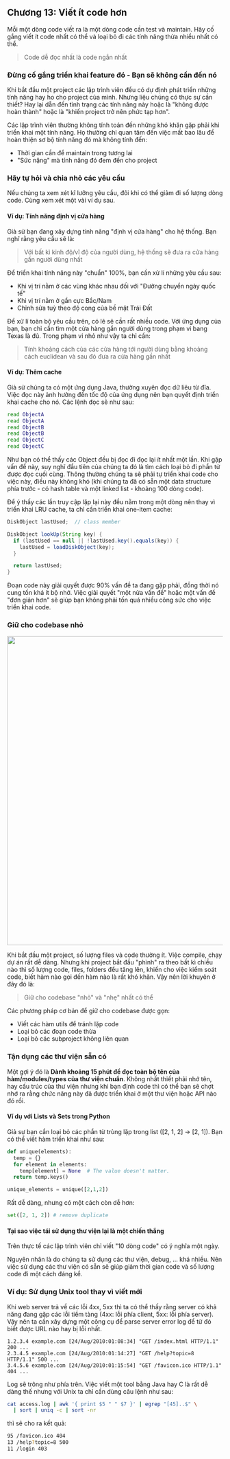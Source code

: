 ## Chương 13: Viết ít code hơn

Mỗi một dòng code viết ra là một dòng code cần test và maintain. Hãy cố gắng viết ít code nhất có thể và loại bỏ đi các tính năng thừa nhiều nhất có thể.

> Code dễ đọc nhất là code ngắn nhất

### Đừng cố gắng triển khai feature đó - Bạn sẽ không cần đến nó

Khi bắt đầu một project các lập trình viên đều có dự định phát triển những tính năng hay ho cho project của mình. Nhưng liệu chúng có thực sự cần thiết? Hay lại dẫn đến tình trạng các tính năng này hoặc là "không được hoàn thành" hoặc là "khiến project trở nên phức tạp hơn".

Các lập trình viên thường không tính toán đến những khó khăn gặp phải khi triển khai một tính năng. Họ thường chỉ quan tâm đến việc mất bao lâu để hoàn thiện sơ bộ tính năng đó mà không tính đến:
- Thời gian cần để maintain trong tương lai
- "Sức nặng" mà tính năng đó đem đến cho project

### Hãy tự hỏi và chia nhỏ các yêu cầu

Nếu chúng ta xem xét kĩ lưỡng yêu cầu, đôi khi có thể giảm đi số lượng dòng code. Cùng xem xét một vài ví dụ sau.

#### Ví dụ: Tính năng định vị cửa hàng

Giả sử bạn đang xây dựng tính năng "định vị cửa hàng" cho hệ thống. Bạn nghĩ rằng yêu cầu sẽ là:

> Với bất kì kinh độ/vĩ độ của người dùng, hệ thống sẽ đưa ra cửa hàng gần người dùng nhất

Để triển khai tính năng này "chuẩn" 100%, bạn cần xử lí những yêu cầu sau:
- Khi vị trí nằm ở các vùng khác nhau đối với "Đường chuyển ngày quốc tế"
- Khi vị trí nằm ở gần cực Bắc/Nam
- Chỉnh sửa tuỳ theo độ cong của bề mặt Trái Đất

Để xử lí toàn bộ yêu cầu trên, có lẽ sẽ cần rất nhiều code. Với ứng dụng của bạn, bạn chỉ cần tìm một cửa hàng gần người dùng trong phạm vi bang Texas là đủ. Trong phạm vi nhỏ như vậy ta chỉ cần:

> Tính khoảng cách của các cửa hàng tới người dùng bằng khoảng cách euclidean và sau đó đưa ra cửa hàng gần nhất

#### Ví dụ: Thêm cache

Giả sử chúng ta có một ứng dụng Java, thường xuyên đọc dữ liêu từ đĩa. Việc đọc này ảnh hưởng đến tốc độ của ứng dụng nên bạn quyết định triển khai cache cho nó.
Các lệnh đọc sẽ như sau:

```sh
read ObjectA
read ObjectA
read ObjectB
read ObjectB
read ObjectC
read ObjectC
```

Như bạn có thể thấy các Object đều bị đọc đi đọc lại ít nhất một lần. Khi gặp vấn đề này, suy nghĩ đầu tiên của chúng ta đó là tìm cách loại bỏ đi phần tử được đọc cuối cùng. Thông thường chúng ta sẽ phải tự triển khai code cho việc này, điều này không khó (khi chúng ta đã có sẵn một data structure phía trước - có hash table và một linked list - khoảng 100 dòng code).

Để ý thấy các lần truy cập lặp lại này đều nằm trong một dòng nên thay vì triển khai LRU cache, ta chỉ cần triển khai one-item cache:

```Java
DiskObject lastUsed;  // class member

DiskObject lookUp(String key) {
  if (lastUsed == null || !lastUsed.key().equals(key)) {
    lastUsed = loadDiskObject(key);
  }

  return lastUsed;
}
```

Đoạn code này giải quyết được 90% vấn đề ta đang gặp phải, đồng thời nó cung tốn khá ít bộ nhớ. Việc giải quyết "một nửa vấn đề" hoặc một vấn đề "đơn giản hơn" sẽ giúp bạn không phải tốn quá nhiều công sức cho việc triển khai code.

### Giữ cho codebase nhỏ

<img src="https://user-images.githubusercontent.com/15076665/134477692-d1804db1-2813-46a2-8319-75651d669759.png" width="720">

Khi bắt đầu một project, số lượng files và code thường ít. Việc compile, chạy dự án rất dễ dàng. Nhưng khi project bắt đầu "phình" ra theo bất kì chiều nào thì số lượng code, files, folders đều tăng lên, khiến cho việc kiểm soát code, biết hàm nào gọi đến hàm nào là rất khó khăn. Vậy nên lời khuyên ở đây đó là:

> Giữ cho codebase "nhỏ" và "nhẹ" nhất có thể

Các phương pháp cơ bản để giữ cho codebase được gọn:
- Viết các hàm utils để tránh lặp code
- Loại bỏ các đoạn code thừa
- Loại bỏ các subproject không liên quan

### Tận dụng các thư viện sẵn có

Một gợi ý đó là **Dành khoảng 15 phút để đọc toàn bộ tên của hàm/modules/types của thư viện chuẩn**. Không nhất thiết phải nhớ tên, hay cấu trúc của thư viện nhưng khi bạn định code thì có thể bạn sẽ chợt nhớ ra rằng chức năng này đã được triển khai ở một thư viện hoặc API nào đó rồi.

#### Ví dụ với Lists và Sets trong Python

Giả sự bạn cần loại bỏ các phần từ trùng lặp trong list ([2, 1, 2] -> [2, 1]). Bạn có thể viết hàm triển khai như sau:

```Python
def unique(elements):
  temp = {}
  for element in elements:
    temp[element] = None  # The value doesn't matter.
  return temp.keys()

unique_elements = unique([2,1,2])
```

Rất dễ dàng, nhưng có một cách còn dễ hơn:

```Python
set([2, 1, 2]) # remove duplicate
```

#### Tại sao việc tái sử dụng thư viện lại là một chiến thắng

Trên thực tế các lập trình viên chỉ viết "10 dòng code" có ý nghĩa một ngày.

Nguyên nhân là do chúng ta sử dụng các thư viện, debug, ... khá nhiều. Nên việc sử dụng các thư viện có sẵn sẽ giúp giảm thời gian code và số lượng code đi một cách đáng kể.

### Ví dụ: Sử dụng Unix tool thay vì viết mới

Khi web server trả về các lỗi 4xx, 5xx thì ta có thể thấy rằng server có khả năng đang gặp các lỗi tiềm tàng (4xx: lỗi phía client, 5xx: lỗi phía server). Vậy nên ta cần xây dựng một công cụ để parse server error log để từ đó biết được URL nào hay bị lỗi nhất.

```
1.2.3.4 example.com [24/Aug/2010:01:08:34] "GET /index.html HTTP/1.1" 200 ...
2.3.4.5 example.com [24/Aug/2010:01:14:27] "GET /help?topic=8 HTTP/1.1" 500 ...
3.4.5.6 example.com [24/Aug/2010:01:15:54] "GET /favicon.ico HTTP/1.1" 404 ...
```

Log sẽ trông như phía trên. Việc viết một tool bằng Java hay C là rất dễ dàng thế nhưng với Unix ta chỉ cần dùng câu lệnh như sau:

```sh
cat access.log | awk '{ print $5 " " $7 }' | egrep "[45]..$" \
  | sort | uniq -c | sort -nr
```

thì sẽ cho ra kết quả:

```sh
95 /favicon.ico 404
13 /help?topic=8 500
11 /login 403
```
